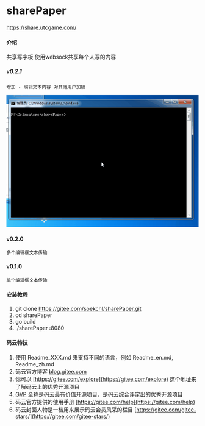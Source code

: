 # sharePaper

https://share.utcgame.com/

#### 介绍
共享写字板 使用websock共享每个人写的内容

##### v0.2.1
	增加 - 编辑文本内容 对其他用户加锁
<img src="img/v0.2.1.gif">

#### v0.2.0
	多个编辑框文本传输

#### v0.1.0
	单个编辑框文本传输


#### 安装教程

1. git clone https://gitee.com/soekchl/sharePaper.git
2. cd sharePaper
3. go build
4. ./sharePaper :8080

#### 码云特技

1. 使用 Readme\_XXX.md 来支持不同的语言，例如 Readme\_en.md, Readme\_zh.md
2. 码云官方博客 [blog.gitee.com](https://blog.gitee.com)
3. 你可以 [https://gitee.com/explore](https://gitee.com/explore) 这个地址来了解码云上的优秀开源项目
4. [GVP](https://gitee.com/gvp) 全称是码云最有价值开源项目，是码云综合评定出的优秀开源项目
5. 码云官方提供的使用手册 [https://gitee.com/help](https://gitee.com/help)
6. 码云封面人物是一档用来展示码云会员风采的栏目 [https://gitee.com/gitee-stars/](https://gitee.com/gitee-stars/)